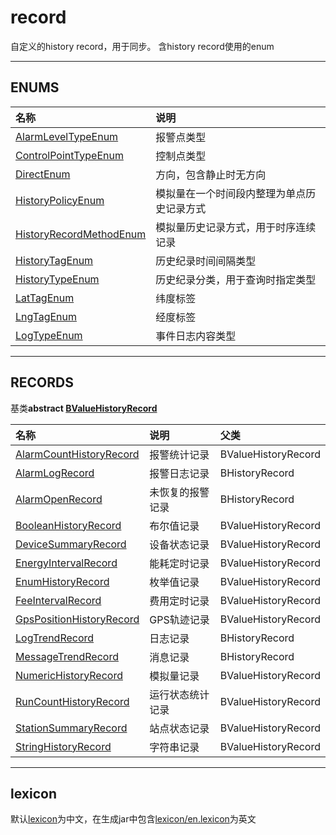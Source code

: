 ﻿# record

自定义的history record，用于同步。
含history record使用的enum
***
## ENUMS

| 名称 | 说明 |
|:-------------|:----------------|
| [AlarmLevelTypeEnum](./doc/enums/AlarmLevelTypeEnum.md) | 报警点类型 |
| [ControlPointTypeEnum](./doc/enums/ControlPointTypeEnum.md) | 控制点类型 |
| [DirectEnum](./doc/enums/DirectEnum.md) | 方向，包含静止时无方向 |
| [HistoryPolicyEnum](./doc/enums/HistoryPolicyEnum.md) | 模拟量在一个时间段内整理为单点历史记录方式 |
| [HistoryRecordMethodEnum](./doc/enums/HistoryRecordMethodEnum.md) | 模拟量历史记录方式，用于时序连续记录 |
| [HistoryTagEnum](./doc/enums/HistoryTagEnum.md) | 历史纪录时间间隔类型 |
| [HistoryTypeEnum](./doc/enums/HistoryTypeEnum.md) | 历史纪录分类，用于查询时指定类型 |
| [LatTagEnum](./doc/enums/LatTagEnum.md) | 纬度标签 |
| [LngTagEnum](./doc/enums/LngTagEnum.md) | 经度标签 |
| [LogTypeEnum](./doc/enums/LogTypeEnum.md) | 事件日志内容类型 |

***
## RECORDS
基类**abstract [BValueHistoryRecord](./doc/records/ValueHistory.md)**  

| 名称 | 说明 | 父类 |
|:-------------|:----------------|:------------|
| [AlarmCountHistoryRecord](./doc/records/AlarmCountHistory.md) | 报警统计记录 | BValueHistoryRecord |
| [AlarmLogRecord](./doc/records/AlarmLogRecord.md) | 报警日志记录 | BHistoryRecord |
| [AlarmOpenRecord](./doc/records/AlarmOpenRecord.md) | 未恢复的报警记录 | BHistoryRecord |
| [BooleanHistoryRecord](./doc/records/BooleanHistory.md) | 布尔值记录 | BValueHistoryRecord |
| [DeviceSummaryRecord](./doc/records/DeviceSummary.md) | 设备状态记录 | BValueHistoryRecord |
| [EnergyIntervalRecord](./doc/records/EnergyInterval.md) | 能耗定时记录 | BValueHistoryRecord |
| [EnumHistoryRecord](./doc/records/EnumHistory.md) | 枚举值记录 | BValueHistoryRecord |
| [FeeIntervalRecord](./doc/records/FeeInterval.md) | 费用定时记录 | BValueHistoryRecord |
| [GpsPositionHistoryRecord](./doc/records/GpsPositionHistory.md) | GPS轨迹记录 | BValueHistoryRecord |
| [LogTrendRecord](./doc/records/LogTrend.md) | 日志记录 | BHistoryRecord |
| [MessageTrendRecord](./doc/records/MessageTrend.md) | 消息记录 | BHistoryRecord |
| [NumericHistoryRecord](./doc/records/NumericHistory.md) | 模拟量记录 | BValueHistoryRecord |
| [RunCountHistoryRecord](./doc/records/RunCountHistory.md) | 运行状态统计记录 | BValueHistoryRecord |
| [StationSummaryRecord](./doc/records/StationSummary.md) | 站点状态记录 | BValueHistoryRecord |
| [StringHistoryRecord](./doc/records/StringHistory.md) | 字符串记录 | BValueHistoryRecord |

***
## lexicon
默认[lexicon](./record/record-rt/module.lexicon)为中文，在生成jar中包含[lexicon/en.lexicon](./record/record-rt/src/lexicons/en.lexicon)为英文
